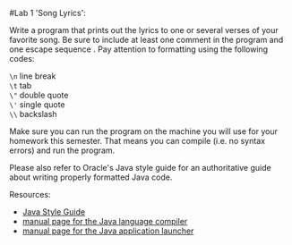 #Lab 1 'Song Lyrics':

Write a program that prints out the lyrics to one or several verses of your favorite song. Be sure to include at least one comment in the program and one escape sequence . Pay attention to formatting using the following codes:

`\n` line break  
`\t` tab  
`\"` double quote  
`\'` single quote  
`\\` backslash  

Make sure you can run the program on the machine you will use for your homework this semester. That means you can compile (i.e. no syntax errors) and run the program.

Please also refer to Oracle's Java style guide for an authoritative guide about writing properly formatted Java code.

Resources:
- [Java Style Guide](http://www.oracle.com/technetwork/java/codeconvtoc-136057.html)  
- [manual page for the Java language compiler](http://bit.ly/javac-man)  
- [manual page for the Java application launcher](http://bit.ly/java-man)  
